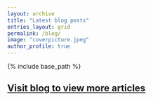 ```yaml
---
layout: archive
title: "Latest blog posts"
entries_layout: grid
permalink: /blog/
image: "coverpicture.jpeg"
author_profile: true
---
```


{% include base_path %}




## <a href="https://medium.com/@ahmadbelb" target="_blank">Visit blog to view more articles</a>
